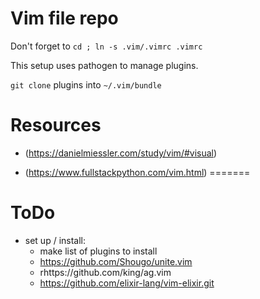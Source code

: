 # Vim file repo

Don't forget to `cd ; ln -s .vim/.vimrc .vimrc`

This setup uses pathogen to manage plugins.
   
`git clone` plugins into `~/.vim/bundle`

# Resources

* (https://danielmiessler.com/study/vim/#visual)

* (https://www.fullstackpython.com/vim.html)
=======
# ToDo

* set up / install:
  * make list of plugins to install
  * https://github.com/Shougo/unite.vim
  * rhttps://github.com/king/ag.vim
  * https://github.com/elixir-lang/vim-elixir.git
